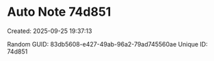 ﻿# Auto Note 74d851
Created: 2025-09-25 19:37:13

Random GUID: 83db5608-e427-49ab-96a2-79ad745560ae
Unique ID: 74d851
